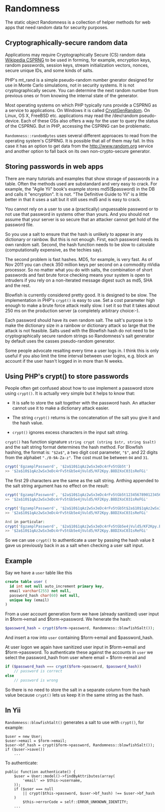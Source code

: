 Randomness
==========

The static object Randomness is a collection of helper methods for web apps that need
random data for security purposes.

Cryptographically-secure random data
------------------------------------

Applications may require Cryptographically Secure (CS) random data
[Wikipedia CSPRNG](http://en.wikipedia.org/wiki/Cryptographically_secure_pseudorandom_number_generator)
to be used in forming, for example, encryption keys, random passwords, session keys,
stream initialization vectors, nonces, secure unique IDs, and some kinds of salts.

PHP's mt_rand is a simple pseudo-random number gnerator designed
for use in Monte Carlo simulations, not in security systems. It is not
cryptographically secure. You can determine the next random
number from previous ones or from knowing the internal state of the generator.

Most operating systems on which PHP typically runs provide a CSPRNG as a service to
applications. On Windows it is called
[CryptGenRandom](http://msdn.microsoft.com/en-us/library/aa379942.aspx).
On Linux, OS X, FreeBSD etc.
applications may read the /dev/random pseudo-device. Each of these OSs also offers a
way for the user to query the status of the CSPRNG. But in PHP, accessing the CSPRNG
can be problematic.

`Randomness::randomBytes` uses several different approaces to read from
the operating system's CSPRNG. It is possible that all of them may fail. In this
case it has an option to get data from the http://www.random.org service and another
option to fall back on its own non-crypto-secure generator.

Storing passwords in web apps
-----------------------------

There are many tutorials and examples that show storage of passwords in a table.
Often the methods used are substandard and very easy to crack. For example, the
"Agile Yii" book's example stores md5($password) in the DB and calls it
"encryption". It is not. "The Definitive Guide to Yii" is a little better in
that it uses a salt but it still uses md5 and is easy to crack.

You cannot rely on a user to use a (practically) unguessable password or to not
use that password in systems other than yours. And you should not assume that
your server is so secure that an attacker cannot get hold of the password file.

So you use a salt to ensure that the hash is unlikely to appear in any
dictionary or rainbow. But this is not enough. First, each password needs its own
random salt. Second, the hash function needs to be slow to calculate (computationally
expensive, as the techies say).

The second problem is fast hashes. MD5, for example, is very fast. As of Nov
2011 you can check 350 million keys per second on a commodity nVidia processor.
So no matter what you do with salts, the combination of short passwords and fast
brute force checking means your system is open to intruders if you rely on a
non-iterated message digest such as md5, SHA and the rest.

Blowfish is currently considered pretty good. It is designed to be slow. The
implementation in PHP's `crypt()` is easy to use. Set a cost parameter high enough
to make a brute force attack really slow. I set it so that it takes about 250 ms
on the production server (a completely arbitrary choice:-).

Each password should have its own random salt. The salt's purpose is to make the
dictionary size in a rainbow or dictionary attack so large that the attack is not
feasible. Salts used with the Blowfish hash do not need to be
cryptographically secure random strings so Randomness's salt generator by default
uses the casses pseudo-random generator.

Some people advocate resalting every time a user logs in. I think this is only
useful if you also limit the time interval between user logins, e.g. block an
account if the user hasn't logged in in more than N weeks.


Using PHP's crypt() to store passwords
--------------------------------------

People often get confused about how to use implement a password store using `crypt()`.
It is actually very simple but it helps to know that:

* It is safe to store the salt together with the password hash. An attacker cannot use
it to make a dictionary attack easier.

* The string `crypt()` returns is the concatenation of the salt you give it and the
hash value.

* `crypt()` ignores excess characters in the input salt string.

`crypt()` has function signature `string crypt (string $str, string $salt)` and the
salt string format determines the hash method. For Blowfish hashing, the format is:
`"$2a$"`, a two digit cost parameter, `"$"`, and 22 digits from the alphabet
`"./0-9A-Za-z"`. The cost must be between `04` and `31`.

```php
crypt('EgzamplPassword', '$2a$10$1qAz2wSx3eDc4rFv5tGb5t')
>> '$2a$10$1qAz2wSx3eDc4rFv5tGb5e4jVuld5/KF2Kpy.B8D2XoC031sReFGi'
```

The first 29 characters are the same as the salt string. Anthing appended to the salt
string argument has no effect on the result:

```php
crypt('EgzamplPassword', '$2a$10$1qAz2wSx3eDc4rFv5tGb5t12345678901234567890')
>> '$2a$10$1qAz2wSx3eDc4rFv5tGb5e4jVuld5/KF2Kpy.B8D2XoC031sReFGi'

crypt('EgzamplPassword', '$2a$10$1qAz2wSx3eDc4rFv5tGb5t$2a$10$1qAz2wSx3eDc4rFv5tGb5t')
>> '$2a$10$1qAz2wSx3eDc4rFv5tGb5e4jVuld5/KF2Kpy.B8D2XoC031sReFGi'

And in particular:
crypt('EgzamplPassword', '$2a$10$1qAz2wSx3eDc4rFv5tGb5e4jVuld5/KF2Kpy.B8D2XoC031sReFGi')
>> '$2a$10$1qAz2wSx3eDc4rFv5tGb5e4jVuld5/KF2Kpy.B8D2XoC031sReFGi'
```

So we can use `crypt()` to authenticate a user by passing the hash value it
gave us previously back in as a salt when checking a user salt input.

Example
-------

Say we have a `user` table like this

```sql
create table user (
  id int not null auto_increment primary key,
  email varchar(255) not null,
  password_hash char(60) not null,
  unique key (email)
)
```

From a user account generation form we have (already sanitized) user input in
$form->email and $form->password. We henerate the hash:

```php
$password_hash = crypt($form->password, Randomness::blowfishSalt());
```

And insert a row into `user` containing $form->email and $password_hash.

At user logon we again have sanitized user input in $form->email and $form->password.
To authenticate these against the accounts in `user` we select the password_hash from
user where email = $form->email and

```php
if ($password_hash === crypt($form->password, $password_hash))
	// password is correct
else
	// password is wrong
```

So there is no need to store the salt in a separate column from the hash value because
`crypt()` lets us keep it in the same string as the hash.

In Yii
------

`Randomness::blowfishSalt()` generates a salt to use with `crypt()`, for example:

    $user = new User;
    $user->email = $form->email;
    $user->bf_hash = crypt($form->password, Randomness::blowfishSalt());
    if ($user->save())
        ...

To authenticate:

    public function authenticate() {
        $user = User::model()->findByAttributes(array(
            'email' => $this->username,
        ));
        if ($user === null
            || crypt($this->password, $user->bf_hash) !== $user->bf_hash
        )
            $this->errorCode = self::ERROR_UNKNOWN_IDENTITY;
        ...

